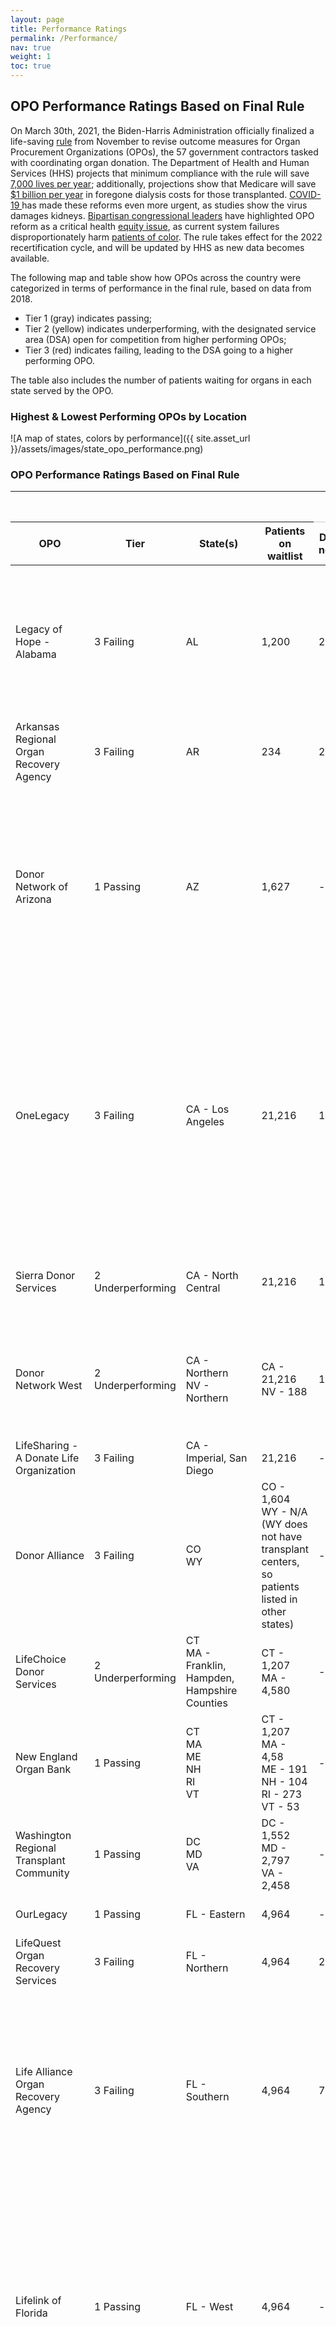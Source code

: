 ```yaml
---
layout: page
title: Performance Ratings
permalink: /Performance/
nav: true
weight: 1
toc: true
---
```


## OPO Performance Ratings Based on Final Rule

On March 30th, 2021, the Biden-Harris Administration officially finalized a life-saving [rule](https://www.cms.gov/files/document/112020-opo-final-rule-cms-3380-f.pdf) from November to revise outcome measures for Organ Procurement Organizations (OPOs), the 57 government contractors tasked with coordinating organ donation. The Department of Health and Human Services (HHS) projects that minimum compliance with the rule will save[ 7,000 lives per year](https://www.cms.gov/files/document/112020-opo-final-rule-cms-3380-f.pdf); additionally, projections show that Medicare will save [$1 billion per year](https://www.bloomberg.com/opinion/articles/2021-03-24/biden-should-implement-trump-s-organ-donation-policy-fix) in foregone dialysis costs for those transplanted. [COVID-19 ](https://www.cnbc.com/2020/08/03/severe-covid-19-can-lead-to-kidney-failure-medical-studies-reveal.html)has made these reforms even more urgent, as studies show the virus damages kidneys. [Bipartisan congressional leaders](https://www.finance.senate.gov/imo/media/doc/031621%20Bipartisan%20Bicameral%20HHS%20OPO%20Rule%20Support%20Letter.pdf) have highlighted OPO reform as a critical health [equity issue](https://www.healthaffairs.org/do/10.1377/hblog20201211.229975/full/), as current system failures disproportionately harm [patients of color](https://bloomworks.digital/organdonationreform/Inequity/). The rule takes effect for the 2022 recertification cycle, and will be updated by HHS as new data becomes available.

The following map and table show how OPOs across the country were categorized in terms of performance in the final rule, based on data from 2018.

- Tier 1 <span class="passing">(gray)</span> indicates passing;
- Tier 2 <span class="underperforming">(yellow)</span> indicates underperforming, with the designated service area (DSA) open for competition from higher performing OPOs;
- Tier 3 <span class="failing">(red)</span> indicates failing, leading to the DSA going to a higher performing OPO.

The table also includes the number of patients waiting for organs in each state served by the OPO.

### Highest & Lowest Performing OPOs by Location

![A map of states, colors by performance]({{ site.asset_url }}/assets/images/state_opo_performance.png)

### OPO Performance Ratings Based on Final Rule

<table id="performance-table">
  <thead>
    <tr>
      <th colspan="4"></th>
      <th colspan="2" scope="colgroup" style="border-bottom: 1px solid #ccc">To meet top 25%</th>
      <th colspan="1"></th>
    </tr>
    <tr>
      <th>OPO</th>
      <th>Tier</th>
      <th>State(s)</th>
      <th>Patients on waitlist</th>
      <th>Donors needed</th>
      <th>Organs needed</th>
      <th>Notes</th>
    </tr>
  </thead>
  <tbody>
    <tr>
      <td>Legacy of Hope - Alabama</td>
      <td class="tier"><span class="failing">3</span> Failing</td>
      <td>AL</td>
      <td>1,200</td>
      <td>26</td>
      <td>75</td>
      <td>OPO executives sentenced to <a href="https://archives.fbi.gov/archives/birmingham/press-releases/2012/former-alabama-organ-center-executive-sentenced-for-fraud">Federal prison</a> in 2012 for fraud; included in <a href="https://oversight.house.gov/news/press-releases/oversight-subcommittee-launches-investigation-into-poor-performance-waste-and">House Committee on Oversight and Reform investigation</a></td>
    </tr>
    <tr>
      <td>Arkansas Regional Organ Recovery Agency</td>
      <td class="tier"><span class="failing">3</span> Failing</td>
      <td>AR</td>
      <td>234</td>
      <td>22</td>
      <td>56</td>
      <td></td>
    </tr>
    <tr>
      <td>Donor Network of Arizona</td>
      <td class="tier"><span class="passing">1</span> Passing</td>
      <td>AZ</td>
      <td>1,627</td>
      <td>-</td>
      <td>-</td>
      <td><a href="https://oig.hhs.gov/oas/reports/region9/91102035.pdf">OIG</a> found the OPO overstating organ procurement costs and not reporting proceeds from the sale of research organs. 2019 CEO compensation increased by 17.6% from 2018.</td>
    </tr>
    <tr>
      <td>OneLegacy</td>
      <td class="tier"><span class="failing">3</span> Failing</td>
      <td>CA - Los Angeles</td>
      <td>21,216</td>
      <td>133</td>
      <td>202</td>
      <td><a href="https://oig.hhs.gov/oas/reports/region9/90800033.pdf">OIG</a> found wasteful spending; OPO also subject of 2019 <a href="https://www.latimes.com/business/la-fi-how-body-brokers-took-over-county-morgue-20190408-story.html">LA Times investigation</a> into tissue processing business; Board Chair paid $100,000 annually; included in <a href="https://oversight.house.gov/news/press-releases/oversight-subcommittee-launches-investigation-into-poor-performance-waste-and">House Committee on Oversight and Reform investigation</a></td>
    </tr>
    <tr>
      <td>Sierra Donor Services</td>
      <td class="tier"><span class="underperforming">2</span> Underperforming</td>
      <td>CA - North Central</td>
      <td>21,216</td>
      <td>11</td>
      <td>7</td>
      <td>Included in <a href="https://oversight.house.gov/news/press-releases/oversight-subcommittee-launches-investigation-into-poor-performance-waste-and">House Committee on Oversight and Reform investigation</a></td>
    </tr>
    <tr>
      <td>Donor Network West</td>
      <td class="tier"><span class="underperforming">2</span> Underperforming</td>
      <td>CA - Northern<br/>NV - Northern</td>
      <td>CA - 21,216<br/>NV - 188</td>
      <td>12</td>
      <td>-</td>
      <td>New CEO led <a href="https://www.bridgespan.org/bridgespan/Images/articles/transforming-organ-donation-in-america/transforming-organ-donation-in-america-dec2020-update.pdf">major improvements</a> following leadership change, increasing donations by nearly 30%.</td>
    </tr>
    <tr>
      <td>LifeSharing - A Donate Life Organization</td>
      <td class="tier"><span class="failing">3</span> Failing</td>
      <td>CA - Imperial, San Diego</td>
      <td>21,216</td>
      <td>-</td>
      <td>-</td>
      <td></td>
    </tr>
    <tr>
      <td>Donor Alliance</td>
      <td class="tier"><span class="failing">3</span> Failing</td>
      <td>CO<br/>WY</td>
      <td>CO - 1,604<br/>WY - N/A<br/>(WY does not have transplant centers, so patients listed in other states)</td>
      <td>-</td>
      <td>81</td>
      <td></td>
    </tr>
    <tr>
      <td>LifeChoice Donor Services</td>
      <td class="tier"><span class="underperforming">2</span> Underperforming</td>
      <td>CT<br/>MA - Franklin, Hampden, Hampshire Counties</td>
      <td>CT - 1,207<br/>MA - 4,580</td>
      <td>-</td>
      <td>4</td>
      <td>Included in <a href="https://oversight.house.gov/news/press-releases/oversight-subcommittee-launches-investigation-into-poor-performance-waste-and">House Committee on Oversight and Reform investigation</a></td>
    </tr>
    <tr>
      <td>New England Organ Bank</td>
      <td class="tier"><span class="passing">1</span> Passing</td>
      <td>CT<br/>MA<br/>ME<br/>NH<br/>RI<br/>VT</td>
      <td>CT - 1,207<br/>MA - 4,58<br/>ME - 191<br/>NH - 104<br/>RI - 273<br/>VT - 53</td>
      <td>-</td>
      <td>-</td>
      <td>Bought <a href="https://4kx391lh5z1qexgd32brx810-wpengine.netdna-ssl.com/wp-content/uploads/2018/08/Essex_case_study_NEDS.pdf">private jet</a> in 2018; included in <a href="https://oversight.house.gov/news/press-releases/oversight-subcommittee-launches-investigation-into-poor-performance-waste-and">House Committee on Oversight and Reform investigation</a></td>
    </tr>
    <tr>
      <td>Washington Regional Transplant Community</td>
      <td class="tier"><span class="passing">1</span> Passing</td>
      <td>DC<br/>MD<br/>VA</td>
      <td>DC - 1,552<br/>MD - 2,797<br/>VA - 2,458</td>
      <td>-</td>
      <td>-</td>
      <td></td>
    </tr>
    <tr>
      <td>OurLegacy</td>
      <td class="tier"><span class="passing">1</span> Passing</td>
      <td>FL - Eastern</td>
      <td>4,964</td>
      <td>-</td>
      <td>-</td>
      <td><a href="https://morningconsult.com/opinions/organ-donation-can-save-more-lives-through-reform/">CEO supportive</a> of OPO reform</td>
    </tr>
    <tr>
      <td>LifeQuest Organ Recovery Services</td>
      <td class="tier"><span class="failing">3</span> Failing</td>
      <td>FL - Northern</td>
      <td>4,964</td>
      <td>24</td>
      <td>134</td>
      <td></td>
    </tr>
    <tr>
      <td>Life Alliance Organ Recovery Agency</td>
      <td class="tier"><span class="failing">3</span> Failing</td>
      <td>FL - Southern</td>
      <td>4,964</td>
      <td>71</td>
      <td>211</td>
      <td>Subject of investigative reporting for quality control issues and workplace violence (see Washington Postand Miami Herald); included in <a href="https://oversight.house.gov/news/press-releases/oversight-subcommittee-launches-investigation-into-poor-performance-waste-and">House Committee on Oversight and Reform investigation</a></td>
    </tr>
    <tr>
      <td>Lifelink of Florida</td>
      <td class="tier"><span class="passing">1</span> Passing</td>
      <td>FL - West</td>
      <td>4,964</td>
      <td>-</td>
      <td>-</td>
      <td>Parent company LifeLink Foundation has $117M in assets, paid Board Chair $750,000 in 2017; subject of <a href="https://archive.triblive.com/local/pittsburgh-allegheny/gift-of-life-worth-millions-to-donation-organizations/">investigative reporting</a> ; included in <a href="https://oversight.house.gov/news/press-releases/oversight-subcommittee-launches-investigation-into-poor-performance-waste-and">House Committee on Oversight and Reform investigation</a></td>
    </tr>
    <tr>
      <td>Lifelink of Georgia</td>
      <td class="tier"><span class="underperforming">2</span> Underperforming</td>
      <td>GA<br/>SC - Catoosa, Dade, and Walker Counties</td>
      <td>GA - 4,274<br/>SC - 1,366</td>
      <td>6</td>
      <td>75</td>
      <td>Parent company LifeLink Foundation has $117M in assets, paid Board Chair $750,000 in 2017; subject of <a href="https://archive.triblive.com/local/pittsburgh-allegheny/gift-of-life-worth-millions-to-donation-organizations/">investigative reporting</a> ; included in <a href="https://oversight.house.gov/news/press-releases/oversight-subcommittee-launches-investigation-into-poor-performance-waste-and">House Committee on Oversight and Reform investigation</a></td>
    </tr>
    <tr>
      <td>Legacy of Life</td>
      <td class="tier"><span class="failing">3</span> Failing</td>
      <td>HI</td>
      <td>361</td>
      <td>3</td>
      <td>35</td>
      <td></td>
    </tr>
    <tr>
      <td>Iowa Donor Network</td>
      <td class="tier"><span class="failing">3</span> Failing</td>
      <td>IA<br/>NE - Dakota County</td>
      <td>IA - 582<br/>NE - 307</td>
      <td>15</td>
      <td>32</td>
      <td><a href="https://projects.propublica.org/nonprofits/organizations/421414092/202011199349301261/full">Owns $8M</a> "interest in net assets" of tissue processor Allosource</td>
    </tr>
    <tr>
      <td>Gift of Hope Organ & Tissue Donor Network</td>
      <td class="tier"><span class="passing">1</span> Passing</td>
      <td>IL<br/>IN - Northwest</td>
      <td>IL - 3,902<br/>IN - 1,018</td>
      <td>-</td>
      <td>-</td>
      <td>“Investment in affiliate” worth <a href="https://projects.propublica.org/nonprofits/display_990/363516431/12_2019_prefixes_35-38%2F363516431_201812_990_2019121116944630">$24M</a></td>
    </tr>
    <tr>
      <td>Indiana Donor Network</td>
      <td class="tier"><span class="failing">3</span> Failing</td>
      <td>IN</td>
      <td>1,018</td>
      <td>54</td>
      <td>236</td>
      <td>Started private jet business <a href="https://txjet.org/">TxJet</a> in 2014; currently subject of <a href="https://www.finance.senate.gov/imo/media/doc/2020-02-10%20Grassley,%20Wyden,%20Young,%20Cardin%20to%20UNOS%20(Information%20Request%20on%20Organ%20Transplant%20System).pdf">Senate oversight inquiry</a> ; included in <a href="https://oversight.house.gov/news/press-releases/oversight-subcommittee-launches-investigation-into-poor-performance-waste-and">House Committee on Oversight and Reform investigation</a></td>
    </tr>
    <tr>
      <td>Midwest Transplant Network</td>
      <td class="tier"><span class="passing">1</span> Passing</td>
      <td>KS<br/>MO - Western</td>
      <td>KS - 410<br/>MO - 1,670</td>
      <td>-</td>
      <td>-</td>
      <td></td>
    </tr>
    <tr>
      <td>Kentucky Organ Donor Affiliates</td>
      <td class="tier"><span class="failing">3</span> Failing</td>
      <td>KY<br/>IN - Southern<br/>WV - Western</td>
      <td>KY - 943<br/>IN - 1,018<br/>WV - 116</td>
      <td>54</td>
      <td>184</td>
      <td>Included in <a href="https://oversight.house.gov/news/press-releases/oversight-subcommittee-launches-investigation-into-poor-performance-waste-and">House Committee on Oversight and Reform investigation</a></td>
    </tr>
    <tr>
      <td>Louisiana Organ Procurement Agency</td>
      <td class="tier"><span class="underperforming">2</span> Underperforming</td>
      <td>LA</td>
      <td>1,973</td>
      <td>-</td>
      <td>23</td>
      <td></td>
    </tr>
    <tr>
      <td>The Living Legacy Foundation of Maryland</td>
      <td class="tier"><span class="passing">1</span> Passing</td>
      <td>MD</td>
      <td>2,797</td>
      <td>-</td>
      <td>-</td>
      <td></td>
    </tr>
    <tr>
      <td>Gift of Life Michigan</td>
      <td class="tier"><span class="passing">1</span> Passing</td>
      <td>MI</td>
      <td>2,549</td>
      <td>-</td>
      <td>-</td>
      <td>Built <a href="https://www.giftoflifemichigan.org/news-calendar/latest-news/gift-life-begins-recovering-organs-and-tissue-new-ann-arbor-surgical">$14.3M</a> , 40,000 foot surgical center in 2016</td>
    </tr>
    <tr>
      <td>Lifesource - MN</td>
      <td class="tier"><span class="underperforming">2</span> Underperforming</td>
      <td>MN<br/>ND<br/>SD<br/>WI - Western</td>
      <td>MN - 2,578<br/>ND - 145<br/>SD - 343<br/>WI - 1,625</td>
      <td>12</td>
      <td>71</td>
      <td>Included in <a href="https://oversight.house.gov/news/press-releases/oversight-subcommittee-launches-investigation-into-poor-performance-waste-and">House Committee on Oversight and Reform investigation</a></td>
    </tr>
    <tr>
      <td>Mid-America Transplant Services</td>
      <td class="tier"><span class="passing">1</span> Passing</td>
      <td>MO - Eastern<br/>AR - Northeast<br/>IL - Southern</td>
      <td>MO -1,670<br/>AR - 234<br/>IL - 3,902</td>
      <td>-</td>
      <td>-</td>
      <td><a href="https://morningconsult.com/opinions/organ-donation-can-save-more-lives-through-reform/">CEO supportive</a> of OPO reform</td>
    </tr>
    <tr>
      <td>Mississippi Organ Recovery Agency</td>
      <td class="tier"><span class="failing">3</span> Failing</td>
      <td>MS</td>
      <td>917</td>
      <td>15</td>
      <td>44</td>
      <td></td>
    </tr>
    <tr>
      <td>Carolina Donor Services</td>
      <td class="tier"><span class="failing">3</span> Failing</td>
      <td>NC - Eastern and Central</td>
      <td>3,232</td>
      <td>69</td>
      <td>173</td>
      <td></td>
    </tr>
    <tr>
      <td>LifeShare of the Carolinas</td>
      <td class="tier"><span class="passing">1</span> Passing</td>
      <td>NC - Southwestern and Western<br/>SC - York County</td>
      <td>NC - 3,232<br/>SC - 1,366</td>
      <td>-</td>
      <td>-</td>
      <td></td>
    </tr>
    <tr>
      <td>Nebraska Organ Recovery</td>
      <td class="tier"><span class="passing">1</span> Passing</td>
      <td>NE</td>
      <td>307</td>
      <td>-</td>
      <td>-</td>
      <td></td>
    </tr>
    <tr>
      <td>New Jersey Sharing Network</td>
      <td class="tier"><span class="underperforming">2</span> Underperforming</td>
      <td>NJ - Northern and Central</td>
      <td>2,581</td>
      <td>26</td>
      <td>15</td>
      <td><a href="https://www.pogo.org/investigation/2021/04/americas-transformative-new-organ-donation-rule-goes-into-effect-over-objections-from-monopolistic-contractors/">OPO’s lobbyists</a> created a website that questions the motives of philanthropists and patient organizations that have supported reforms.</td>
    </tr>
    <tr>
      <td>New Mexico Donor Services</td>
      <td class="tier"><span class="failing">3</span> Failing</td>
      <td>NM</td>
      <td>521</td>
      <td>6</td>
      <td>51</td>
      <td>Included in <a href="https://oversight.house.gov/news/press-releases/oversight-subcommittee-launches-investigation-into-poor-performance-waste-and">House Committee on Oversight and Reform investigation</a></td>
    </tr>
    <tr>
      <td>Nevada Donor Network</td>
      <td class="tier"><span class="passing">1</span> Passing</td>
      <td>NV</td>
      <td>188</td>
      <td>-</td>
      <td>-</td>
      <td>Has $1.8M investment in <a href="https://www.nevadabusiness.com/2018/11/nevadas-first-tissue-processing-facility-brings-opportunity-of-hope-and-healing-to-more-nevadans/#:~:text=Email%20Address-,Nevada's%20First%20Tissue%20Processing%20Facility%20Brings%20Opportunity,and%20Healing%20to%20More%20Nevadans&text=Only%20five%20short%20years%20ago,of%20life%20through%20tissue%20donation.">related tissue processor</a></td>
    </tr>
    <tr>
      <td>Center for Donation and Transplant</td>
      <td class="tier"><span class="failing">3</span> Failing</td>
      <td>NY - Eastern<br/>MA - Berkshire County<br/>VT</td>
      <td>NY - 8,739<br/>MA - 4,580<br/>VT - 53</td>
      <td>14</td>
      <td>18</td>
      <td></td>
    </tr>
    <tr>
      <td>Finger Lakes Donor Recovery Network</td>
      <td class="tier"><span class="failing">3</span> Failing</td>
      <td>NY - Central</td>
      <td>8,739</td>
      <td>12</td>
      <td>47</td>
      <td></td>
    </tr>
    <tr>
      <td>LiveOnNY</td>
      <td class="tier"><span class="failing">3</span> Failing</td>
      <td>NY - Southern (NYC)</td>
      <td>8,739</td>
      <td>68</td>
      <td>-</td>
      <td><a href="https://58425eca-649a-42d4-b265-d1e1743b6c48.filesusr.com/ugd/581bc3_ad2bfdb091974d62bc52596e06f8d848.pdf">Board Chair supportive</a> of rule</td>
    </tr>
    <tr>
      <td>ConnectLife</td>
      <td class="tier"><span class="underperforming">2</span> Underperforming</td>
      <td>NY - Western</td>
      <td>8,739</td>
      <td>-</td>
      <td>7</td>
      <td>Owns $11M stake in tissue processor Allosource</td>
    </tr>
    <tr>
      <td>LifeLine of Ohio</td>
      <td class="tier"><span class="underperforming">2</span> Underperforming</td>
      <td>OH - Central<br/>WV - Wood and Hancock Counties</td>
      <td>OH - 3,048<br/>WV - 116</td>
      <td>8</td>
      <td>47</td>
      <td><a href="https://archive.triblive.com/local/pittsburgh-allegheny/taxpayers-help-pay-for-organ-donor-groups-parties-rose-parade-expenses/">Investigative reporting</a> found board members billing taxpayers for private planes</td>
    </tr>
    <tr>
      <td>LifeBanc</td>
      <td class="tier"><span class="passing">1</span> Passing</td>
      <td>OH - Northeast</td>
      <td>3,048</td>
      <td>-</td>
      <td>-</td>
      <td></td>
    </tr>
    <tr>
      <td>Life Connection of Ohio</td>
      <td class="tier"><span class="failing">3</span> Failing</td>
      <td>OH - Northwest</td>
      <td>3,048</td>
      <td>2</td>
      <td>50</td>
      <td><a href="https://blog.petrieflom.law.harvard.edu/2021/02/05/recent-organ-procurement-organization-regulations-will-save-lives/">CEO supportive</a> of reform, <a href="https://www.bridgespan.org/bridgespan/Images/articles/transforming-organ-donation-in-america/transforming-organ-donation-in-america-dec2020-update.pdf">led 34% growth in donors in one year</a> when he took over as leader</td>
    </tr>
    <tr>
      <td>LifeCenter Organ Donor Network</td>
      <td class="tier"><span class="failing">3</span> Failing</td>
      <td>OH - Southwest<br/>KY - Northern<br/>IN - Southeast</td>
      <td>OH - 3,048<br/>KY - 943<br/>IN - 1,018</td>
      <td>-</td>
      <td>60</td>
      <td></td>
    </tr>
    <tr>
      <td>Lifeshare of Oklahoma</td>
      <td class="tier"><span class="passing">1</span> Passing</td>
      <td>OK</td>
      <td>614</td>
      <td>-</td>
      <td>-</td>
      <td></td>
    </tr>
    <tr>
      <td>Pacific NW Transplant Bank</td>
      <td class="tier"><span class="underperforming">2</span> Underperforming</td>
      <td>OR<br/>ID - Western<br/>WA - Southwest</td>
      <td>OR - 883<br/>ID - N/A<br/>WA - 1,806</td>
      <td>20</td>
      <td>36</td>
      <td></td>
    </tr>
    <tr>
      <td>Gift of Life</td>
      <td class="tier"><span class="passing">1</span> Passing</td>
      <td>PA - Eastern<br/>DE<br/>NJ - Southern</td>
      <td>PA - 6,755<br/>DE - 182<br/>>NJ - 2,581</td>
      <td>-</td>
      <td>-</td>
      <td>2017 CEO compensation <a href="https://porter.house.gov/uploadedfiles/cms_hhs_opo_oversight_final_7.9.20.pdf">$2.5M</a></td>
    </tr>
    <tr>
      <td>Center for Organ Recovery and Education</td>
      <td class="tier"><span class="underperforming">2</span> Underperforming</td>
      <td>PA - Western<br/>NY - Chemung County<br/>WV</td>
      <td>PA - 6,755<br/>NY - 8,739<br/>WV - 116</td>
      <td>12</td>
      <td>-</td>
      <td></td>
    </tr>
    <tr>
      <td>Lifelink of Puerto Rico</td>
      <td class="tier"><span class="passing">1</span> Passing</td>
      <td>PR</td>
      <td>303</td>
      <td>-</td>
      <td>-</td>
      <td>Parent company LifeLink Foundation has $117M in assets, paid Board Chair $750,000 in 2017; subject of<br/><a href="https://archive.triblive.com/local/pittsburgh-allegheny/gift-of-life-worth-millions-to-donation-organizations/">investigative reporting</a> ; included in <a href="https://oversight.house.gov/news/press-releases/oversight-subcommittee-launches-investigation-into-poor-performance-waste-and">House Committee on Oversight and Reform investigation</a></td>
    </tr>
    <tr>
      <td>Sharing Hope SC</td>
      <td class="tier"><span class="failing">3</span> Failing</td>
      <td>SC</td>
      <td>1,366</td>
      <td>6</td>
      <td>120</td>
      <td>Included in <a href="https://oversight.house.gov/news/press-releases/oversight-subcommittee-launches-investigation-into-poor-performance-waste-and">House Committee on Oversight and Reform investigation</a> ; investigative reporting found <a href="https://www.postandcourier.com/health/he-died-when-he-got-the-wrong-lungs-it-wasnt-the-only-organ-error-in/article_c6a6e386-e704-11ea-91ce-2783df6c6f2d.html">fatal lapses</a> in patient safety</td>
    </tr>
    <tr>
      <td>Tennessee Donor Services</td>
      <td class="tier"><span class="underperforming">2</span> Underperforming</td>
      <td>TN - Central and Eastern<br/>GA - Northern<br/>KY - Christian County<br/>VA - Southwest</td>
      <td>TN - 3,081<br/>GA - 4,274<br/>KY - 943<br/>VA - 2,458</td>
      <td>4</td>
      <td>2</td>
      <td>Included in <a href="https://oversight.house.gov/news/press-releases/oversight-subcommittee-launches-investigation-into-poor-performance-waste-and">House Committee on Oversight and Reform investigation</a></td>
    </tr>
    <tr>
      <td>Mid-South Transplant Foundation</td>
      <td class="tier"><span class="failing">3</span> Failing</td>
      <td>TN - Western<br/>AR - Eastern<br/>MS - Northern</td>
      <td>TN - 3,081<br/>AR - 234<br/>MS - 917</td>
      <td>28</td>
      <td>149</td>
      <td></td>
    </tr>
    <tr>
      <td>Southwest Transplant Alliance</td>
      <td class="tier"><span class="passing">1</span> Passing</td>
      <td>TX</td>
      <td>9,978</td>
      <td>-</td>
      <td>-</td>
      <td><a href="https://www.dallasnews.com/opinion/commentary/2021/02/12/the-us-organ-donation-system-needs-transparency-and-accountability/">CEO supportive</a> of new OPO rule</td>
    </tr>
    <tr>
      <td>LifeGift Organ Donation Center</td>
      <td class="tier"><span class="passing">1</span> Passing</td>
      <td>TX - Northern and Southeast</td>
      <td>9,978</td>
      <td>-</td>
      <td>-</td>
      <td></td>
    </tr>
    <tr>
      <td>Texas Organ Sharing Alliance</td>
      <td class="tier"><span class="failing">3</span> Failing</td>
      <td>TX - Southern</td>
      <td>9,978</td>
      <td>30</td>
      <td>110</td>
      <td></td>
    </tr>
    <tr>
      <td>DonorConnect</td>
      <td class="tier"><span class="passing">1</span> Passing</td>
      <td>UT<br/>ID - Southeastern<br/>NV - Elko<br/>WY - Western</td>
      <td>UT - 791<br/>ID - N/A<br/>NV - 188<br/>WY - N/A</td>
      <td>-</td>
      <td>-</td>
      <td></td>
    </tr>
    <tr>
      <td>LifeNet</td>
      <td class="tier"><span class="failing">3</span> Failing</td>
      <td>VA<br/>NC - Currituck County<br/>WV - Northwest</td>
      <td>VA - 2,458<br/>NC - 3,232<br/>WV - 116</td>
      <td>43</td>
      <td>117</td>
      <td>Spent $392M on "tissue processing" and $22M on "organ procurement" in 2018; included in <a href="https://oversight.house.gov/news/press-releases/oversight-subcommittee-launches-investigation-into-poor-performance-waste-and">House Committee on Oversight and Reform investigation</a> ; 2018 <a href="https://projects.propublica.org/nonprofits/display_990/521273592/02_2020_prefixes_47-52%2F521273592_201812_990_2020021817159635">CEO Salary</a> was $1.6 million</td>
    </tr>
    <tr>
      <td>LifeCenter Northwest</td>
      <td class="tier"><span class="passing">1</span> Passing</td>
      <td>WA<br/>AK<br/>ID<br/>MT</td>
      <td>WA - 1,806<br/>AK - N/A<br/>ID - N/A<br/>MT - N/A</td>
      <td>-</td>
      <td>-</td>
      <td><a href="https://oig.hhs.gov/oas/reports/region9/91102039.pdf">OIG</a> found OPO “did not fully comply with Medicare requirements… on cost report”</td>
    </tr>
    <tr>
      <td>OPO at the U. of Wisconsin</td>
      <td class="tier"><span class="passing">1</span> Passing</td>
      <td>WI<br/>IL - Winnebago County<br/>MI - Northwest<br/>MN - Houston County</td>
      <td>WI - 1,625<br/>IL - 3,902<br/>MI - 2,549<br/>MN - 2,578</td>
      <td>-</td>
      <td>-</td>
      <td></td>
    </tr>
    <tr>
      <td>Versiti</td>
      <td class="tier"><span class="passing">1</span> Passing</td>
      <td>WI - Southeast</td>
      <td>1,625</td>
      <td>-</td>
      <td>-</td>
      <td></td>
    </tr>
  </tbody>
</table>
